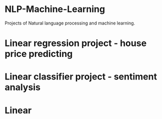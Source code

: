 # NLP-Machine-Learning

Projects of Natural language processing and machine learning.
  # Linear regression project - house price predicting
  # Linear classifier project - sentiment analysis
  # Linear
